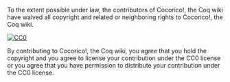 To the extent possible under law, the contributors of Cocorico!, the Coq wiki have waived all copyright and related or neighboring rights to Cocorico!, the Coq wiki.

  <a rel="license"
     href="http://creativecommons.org/publicdomain/zero/1.0/">
    <img src="https://licensebuttons.net/p/zero/1.0/88x31.png" style="border-style: none;" alt="CC0" />
  </a>

By contributing to Cocorico!, the Coq wiki, you agree that you hold the copyright and you agree to license your contribution under the CC0 license or you agree that you have permission to distribute your contribution under the CC0 license.


